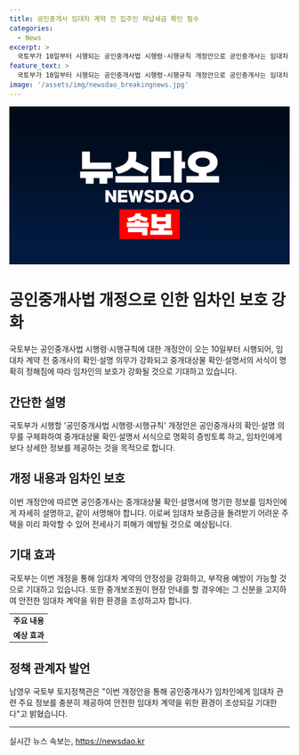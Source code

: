 ```yaml
---
title: 공인중개사 임대차 계약 전 집주인 체납세금 확인 필수
categories:
  - News
excerpt: >
  국토부가 10일부터 시행되는 공인중개사법 시행령·시행규칙 개정안으로 공인중개사는 임대차 계약 전 선순위 권리관계를 임차인에게 자세히 설명하고 확인받아야 한다. 확인·설명 사항은 중개대상물 확인·설명서로 증빙해야 하며, 관련 정보를 확인한 후 설명하여 서명하는 것이 필요하다. 이로써 임차인은 미리 주택 상태를 파악하여 전세사기 피해를 예방할 수 있을 것으로 기대되며, 다양한 임대차 보호법령에 따른 의무도 명시되었다. 이번 개정으로 임대차 계약의 안정성이 강화되며, 중개보조원의 신분 고지도 강화될 것이다.
feature_text: >
  국토부가 10일부터 시행되는 공인중개사법 시행령·시행규칙 개정안으로 공인중개사는 임대차 계약 전 선순위 권리관계를 임차인에게 자세히 설명하고 확인받아야 한다. 확인·설명 사항은 중개대상물 확인·설명서로 증빙해야 하며, 관련 정보를 확인한 후 설명하여 서명하는 것이 필요하다. 이로써 임차인은 미리 주택 상태를 파악하여 전세사기 피해를 예방할 수 있을 것으로 기대되며, 다양한 임대차 보호법령에 따른 의무도 명시되었다. 이번 개정으로 임대차 계약의 안정성이 강화되며, 중개보조원의 신분 고지도 강화될 것이다.
image: '/assets/img/newsdao_breakingnews.jpg'
---
```


<p><img src="/assets/img/newsdao_breakingnews.jpg" alt="implanttips 속보" /></p>

<h1>공인중개사법 개정으로 인한 임차인 보호 강화</h1>

<p data-ke-size="size16">국토부는 공인중개사법 시행령·시행규칙에 대한 개정안이 오는 10일부터 시행되어, 임대차 계약 전 중개사의 확인·설명 의무가 강화되고 중개대상물 확인·설명서의 서식이 명확히 정해짐에 따라 임차인의 보호가 강화될 것으로 기대하고 있습니다.</p>

<h2>간단한 설명</h2>

<p data-ke-size="size16">국토부가 시행할 '공인중개사법 시행령·시행규칙' 개정안은 공인중개사의 확인·설명 의무를 구체화하여 중개대상물 확인·설명서 서식으로 명확히 증빙토록 하고, 임차인에게 보다 상세한 정보를 제공하는 것을 목적으로 합니다.</p>

<h2>개정 내용과 임차인 보호</h2>

<p data-ke-size="size16">이번 개정안에 따르면 공인중개사는 중개대상물 확인·설명서에 명기한 정보를 임차인에게 자세히 설명하고, 같이 서명해야 합니다. 이로써 임대차 보증금을 돌려받기 어려운 주택을 미리 파악할 수 있어 전세사기 피해가 예방될 것으로 예상됩니다.</p>

<h2>기대 효과</h2>

<p data-ke-size="size16">국토부는 이번 개정을 통해 임대차 계약의 안정성을 강화하고, 부작용 예방이 가능할 것으로 기대하고 있습니다. 또한 중개보조원이 현장 안내를 할 경우에는 그 신분을 고지하여 안전한 임대차 계약을 위한 환경을 조성하고자 합니다.</p>

<table>
  <tr>
    <td style="text-align: center; height: 17px;"><b>주요 내용</b></td>
  </tr>
  <tr>
    <td style="text-align: center; height: 17px;"><b>예상 효과</b></td>
  </tr>
</table>

<h2>정책 관계자 발언</h2>

<p data-ke-size="size16">남영우 국토부 토지정책관은 "이번 개정안을 통해 공인중개사가 임차인에게 임대차 관련 주요 정보를 충분히 제공하여 안전한 임대차 계약을 위한 환경이 조성되길 기대한다"고 밝혔습니다.</p>

<hr>
실시간 뉴스 속보는, <a href="https://newsdao.kr" rel="dofollow">https://newsdao.kr</a>


